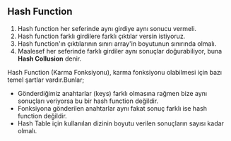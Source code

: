 ## Hash Function
1. Hash function her seferinde aynı girdiye aynı sonucu vermeli.
2. Hash function farklı girdilere farklı çıktılar versin istiyoruz.
3. Hash function'ın çıktılarının sınırı array'in boyutunun sınırında olmalı.
4. Maalesef her seferinde farklı girdiler aynı sonuçlar doğurabiliyor, buna **Hash Collusion** denir.

Hash Function (Karma Fonksiyonu), karma fonksiyonu olabilmesi için bazı temel şartlar vardır.Bunlar;

* Gönderdiğimiz anahtarlar (keys) farklı olmasına rağmen bize aynı sonuçları veriyorsa bu bir hash function değildir.
* Fonksiyona gönderilen anahtarlar aynı fakat sonuç farklı ise hash function değildir.
* Hash Table için kullanılan dizinin boyutu verilen sonuçların sayısı kadar olmalı.